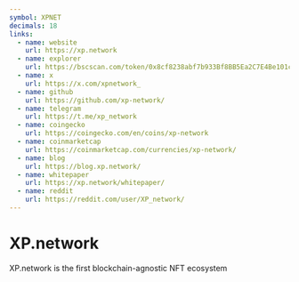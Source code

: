 ```yaml
---
symbol: XPNET
decimals: 18
links:
  - name: website
    url: https://xp.network
  - name: explorer
    url: https://bscscan.com/token/0x8cf8238abf7b933Bf8BB5Ea2C7E4Be101c11de2A
  - name: x
    url: https://x.com/xpnetwork_
  - name: github
    url: https://github.com/xp-network/
  - name: telegram
    url: https://t.me/xp_network
  - name: coingecko
    url: https://coingecko.com/en/coins/xp-network
  - name: coinmarketcap
    url: https://coinmarketcap.com/currencies/xp-network/
  - name: blog
    url: https://blog.xp.network/
  - name: whitepaper
    url: https://xp.network/whitepaper/
  - name: reddit
    url: https://reddit.com/user/XP_network/
---
```


# XP.network

XP.network is the first blockchain-agnostic NFT ecosystem
